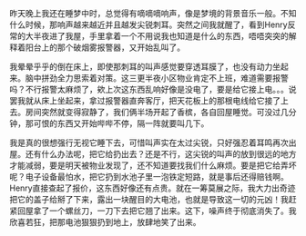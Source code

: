 昨天晚上我还在睡梦中时，总觉得有嘀嘀嘀响声，像是梦境的背景音乐一般。不知什么时候，那响声越来越近并且越发尖锐刺耳。突然之间我就醒了，看到Henry反常的大半夜进了我屋，手里拿着一个不用说我也知道是什么的东西，唔唔突突的解释着阳台上的那个破烟雾报警器，又开始乱叫了。

我晕晕乎乎的倒在床上，即使那刺耳的叫声感觉要穿透耳膜了，也没有动力坐起来。脑中拼劲全力思索着对策。这三更半夜小区物业肯定不上班，难道需要报警吗？不行报警太麻烦了，欸上次这东西乱响好像是没电了，要是给它接上电。。。说罢我就从床上坐起来，拿过报警器直奔客厅，把天花板上的那根电线给它接了上去。房间突然就变得寂静了，我们俩半场开起了香槟，各自回屋睡觉。可没过几分钟，那可恨的东西又开始哔哔不停，隔一阵就要叫几下。

我是真的很想强行无视它睡下去，可惜叫声实在太过尖锐，只好强忍着耳鸣再次出屋。还有什么办法呢，把它给扔出去？还是不行，这尖锐的叫声的放到很远的地方才能减弱，要是明天被物业发现了，还不知道要找我们什么麻烦。要是把它给弄坏呢？电子设备最怕水，把它扔到水池子里一泡铁定短路，就是事后还得赔钱啊。Henry直接查起了报价，这东西好像还有点贵。就在一筹莫展之际，我大力出奇迹把它的盖子给掰了下来，露出一块醒目的大电池，也就是导致这一切的元凶！我赶紧回屋拿了一个螺丝刀，一刀下去把它翘了出来。这下，噪声终于彻底消失了。我欣喜若狂，把那电池狠狠扔到地上，放肆地笑了出来。